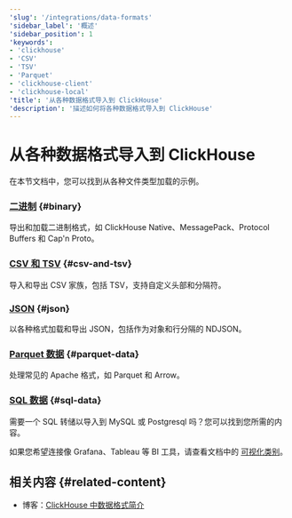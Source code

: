 ```yaml
---
'slug': '/integrations/data-formats'
'sidebar_label': '概述'
'sidebar_position': 1
'keywords':
- 'clickhouse'
- 'CSV'
- 'TSV'
- 'Parquet'
- 'clickhouse-client'
- 'clickhouse-local'
'title': '从各种数据格式导入到 ClickHouse'
'description': '描述如何将各种数据格式导入到 ClickHouse'
---
```





# 从各种数据格式导入到 ClickHouse

在本节文档中，您可以找到从各种文件类型加载的示例。

### [**二进制**](/integrations/data-ingestion/data-formats/binary.md) {#binary}

导出和加载二进制格式，如 ClickHouse Native、MessagePack、Protocol Buffers 和 Cap'n Proto。

### [**CSV 和 TSV**](/integrations/data-ingestion/data-formats/csv-tsv.md) {#csv-and-tsv}

导入和导出 CSV 家族，包括 TSV，支持自定义头部和分隔符。

### [**JSON**](/integrations/data-ingestion/data-formats/json/intro.md) {#json}

以各种格式加载和导出 JSON，包括作为对象和行分隔的 NDJSON。

### [**Parquet 数据**](/integrations/data-ingestion/data-formats/parquet.md) {#parquet-data}

处理常见的 Apache 格式，如 Parquet 和 Arrow。

### [**SQL 数据**](/integrations/data-ingestion/data-formats/sql.md) {#sql-data}

需要一个 SQL 转储以导入到 MySQL 或 Postgresql 吗？您可以找到您所需的内容。

如果您希望连接像 Grafana、Tableau 等 BI 工具，请查看文档中的 [可视化类别](../../data-visualization/index.md)。

## 相关内容 {#related-content}

- 博客：[ClickHouse 中数据格式简介](https://clickhouse.com/blog/data-formats-clickhouse-csv-tsv-parquet-native)
